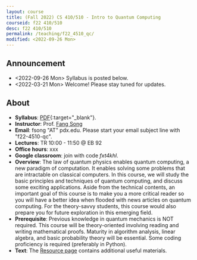 ```yaml
---
layout: course
title: (Fall 2022) CS 410/510 - Intro to Quantum Computing
courseid: f22 410/510
desc: f22 410/510
permalink: /teaching/f22_4510_qc/
modified: <2022-09-26 Mon>
---
```


## Announcement
*  <2022-09-26 Mon> Syllabus is posted below. 
*  <2022-03-21 Mon> Welcome! Please stay tuned for updates.

## About
*  **Syllabus**:
   [PDF]({{base}}/teaching/s22_4510_qc/s22_4510_qc_syllabus.pdf){:target="_blank"}. 
*  **Instructor**: Prof. [Fang Song]({{base}}/) 
*  **Email**: fsong "AT" pdx.edu. Please start your email subject line
   with "f22-4510-qc". 
*  **Lectures**: TR 10:00 - 11:50 @ EB 92
*  **Office hours**: xxx
*  **Google classroom**: join with code _fxt4khl_.
*  **Overview**: The law of quantum physics enables quantum computing,
   a new paradigm of computation. It enables solving some problems
   that are intractable on classical computers. In this course, we
   will study the basic principles and techniques of quantum
   computing, and discuss some exciting applications. Aside from the
   technical contents, an important goal of this course is to make you
   a more critical reader so you will have a better idea when flooded
   with news articles on quantum computing. For the theory-savvy
   students, this course would also prepare you for future exploration
   in this emerging field.
*  **Prerequisite**: Previous knowledge in quantum mechanics is NOT
   required. This course will be theory-oriented involving reading and
   writing mathematical proofs. Maturity in algorithm analysis, linear
   algebra, and basic probability theory will be essential. Some
   coding proficiency is required (preferably in Python). 
*  **Text**: The [Resource
   page]({{base}}/teaching/f22_4510_qc/resource/) contains additional
   useful materials.
